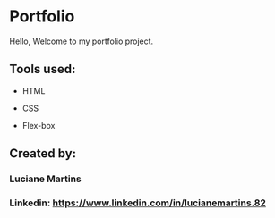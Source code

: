 # Portfolio 

Hello, Welcome to my portfolio project.

## Tools used:

* HTML

* CSS

* Flex-box

## Created by:

### Luciane Martins

### Linkedin: https://www.linkedin.com/in/lucianemartins.82
